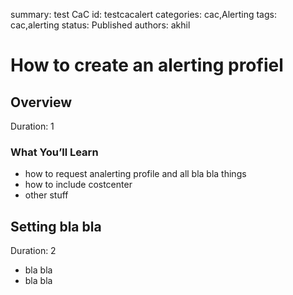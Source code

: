 summary: test CaC
id: testcacalert
categories: cac,Alerting
tags: cac,alerting
status: Published 
authors: akhil


# How to create an alerting profiel
<!-- ------------------------ -->
## Overview 
Duration: 1

### What You’ll Learn 
- how to request analerting profile  and all bla bla things 
- how to include costcenter
- other stuff

<!-- ------------------------ -->
## Setting bla bla
Duration: 2

- bla bla
- bla bla 
